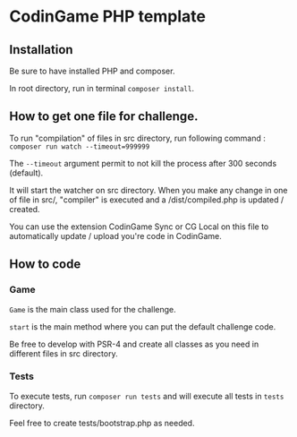 # CodinGame PHP template

## Installation
Be sure to have installed PHP and composer.

In root directory, run in terminal `composer install`.

## How to get one file for challenge.

To run "compilation" of files in src directory, run following command : `composer run watch --timeout=999999`

The `--timeout` argument permit to not kill the process after 300 seconds (default).

It will start the watcher on src directory. When you make any change in one of file in src/, "compiler" is executed and a /dist/compiled.php is updated / created.

You can use the extension CodinGame Sync or CG Local on this file to automatically update / upload you're code in CodinGame.

## How to code

### Game

`Game` is the main class used for the challenge.

`start` is the main method where you can put the default challenge code.

Be free to develop with PSR-4 and create all classes as you need in different files in src directory.

### Tests

To execute tests, run `composer run tests` and will execute all tests in `tests` directory.

Feel free to create tests/bootstrap.php as needed.
